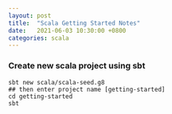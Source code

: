 ```yaml
---
layout: post
title:  "Scala Getting Started Notes"
date:   2021-06-03 10:30:00 +0800
categories: scala
---
```


### Create new scala project using sbt
```
sbt new scala/scala-seed.g8
## then enter project name [getting-started]
cd getting-started
sbt
```



